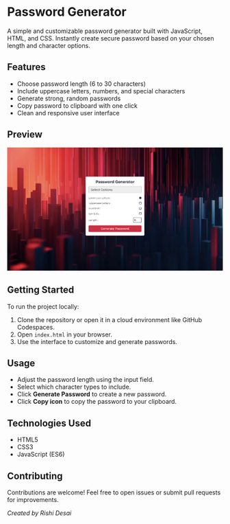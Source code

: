 # Password Generator

A simple and customizable password generator built with JavaScript, HTML, and CSS. Instantly create secure password based on your chosen length and character options.

## Features

- Choose password length (6 to 30 characters)
- Include uppercase letters, numbers, and special characters
- Generate strong, random passwords
- Copy password to clipboard with one click
- Clean and responsive user interface

## Preview
![Password Generator Screenshot](/images/overview.jpg)

## Getting Started

To run the project locally:

1. Clone the repository or open it in a cloud environment like GitHub Codespaces.
2. Open `index.html` in your browser.
3. Use the interface to customize and generate passwords.

## Usage

- Adjust the password length using the input field.
- Select which character types to include.
- Click **Generate Password** to create a new password.
- Click **Copy icon** to copy the password to your clipboard.

## Technologies Used

- HTML5
- CSS3
- JavaScript (ES6)

## Contributing

Contributions are welcome! Feel free to open issues or submit pull requests for improvements.

*Created by Rishi Desai*